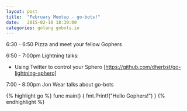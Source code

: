 ```yaml
---
layout: post
title:  "February Meetup - go-bots!"
date:   2015-02-10 18:30:00
categories: golang gobots.io
---
```


6:30 - 6:50 Pizza and meet your fellow Gophers

6:50 - 7:00pm Lightning talks:

 * Using Twitter to control your Sphero [https://github.com/dherbst/go-lightning-sphero]

7:00 - 8:00pm Jon Wear talks about go-bots

{% highlight go %}
func main() {
   fmt.Printf("Hello Gophers!")
}
{% endhighlight %}


[https://github.com/dherbst/go-lightning-sphero]:     https://github.com/dherbst/go-lightning-sphero
